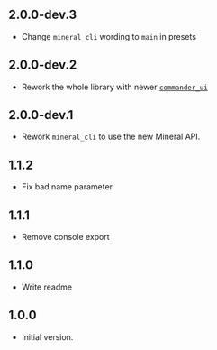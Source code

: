 ## 2.0.0-dev.3
- Change `mineral_cli` wording to `main` in presets

## 2.0.0-dev.2
- Rework the whole library with newer [`commander_ui`](https://pub.dev/packages/commander_ui)

## 2.0.0-dev.1

- Rework `mineral_cli` to use the new Mineral API.

## 1.1.2
- Fix bad name parameter

## 1.1.1
- Remove console export

## 1.1.0
- Write readme

## 1.0.0
- Initial version.

